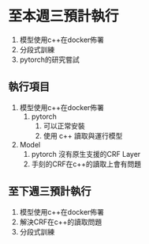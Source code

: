 # 至本週三預計執行

1. 模型使用c++在docker佈署
2. 分段式訓練
3. pytorch的研究嘗試

## 執行項目

1. 模型使用c++在docker佈署
   1. pytorch
      1. 可以正常安裝
      2. 使用 c++ 讀取與運行模型
2. Model
   1. pytorch 沒有原生支援的CRF Layer
   2. 手刻的CRF在c++的讀取上會有問題

## 至下週三預計執行

1. 模型使用c++在docker佈署
2. 解決CRF在c++的讀取問題
3. 分段式訓練
